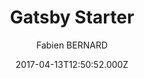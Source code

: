 ---
title: Gatsby Starter
github: https://github.com/fabien0102/gatsby-starter
demo: https://fabien0102-gatsby-starter.netlify.app/
author: Fabien BERNARD
ssg:
  - Gatsby
cms:
  - Markdown
date: 2017-04-13T12:50:52.000Z
description: Gatsby 2.0 starter with typescript and many cools dev tools
draft: true
publish_date: '2017-04-13T12:50:52Z'
update_date: '2022-02-28T08:54:57Z'
github_star: 387
github_fork: 106
---